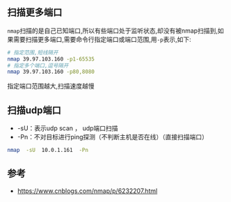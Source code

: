 ## 扫描更多端口
`nmap`扫描的是自己已知端口,所以有些端口处于监听状态,却没有被nmap扫描到,如果需要扫描更多端口,需要命令行指定端口或端口范围,用`-p`表示,如下:
```bash
# 指定范围,短线隔开
nmap 39.97.103.160 -p1-65535 
# 指定多个端口,逗号隔开
nmap 39.97.103.160 -p80,8080
```
指定端口范围越大,扫描速度越慢

## 扫描udp端口
- -sU：表示udp scan ， udp端口扫描
- -Pn：不对目标进行ping探测（不判断主机是否在线）（直接扫描端口）
```bash
nmap  -sU  10.0.1.161  -Pn
```

## 参考
- https://www.cnblogs.com/nmap/p/6232207.html